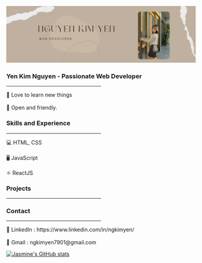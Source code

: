 ![githubcover](https://github.com/ngkimyen/ngkimyen/blob/main/github%20cover.png)

### Yen Kim Nguyen - Passionate Web Developer
<hr style="width:50%">
   💫 Love to learn new things
   <br></br>
   💫 Open and friendly. 
  
### Skills and Experience 
<hr style="width:50%">
💻 HTML, CSS  
 <br></br>
🖥 JavaScript    
<br></br>
⚛️ ReactJS

### Projects 
<hr style="width:50%">
  

### Contact 
<hr style="width:50%">
🔹 LinkedIn : https://www.linkedin.com/in/ngkimyen/
   <br></br>
🔹 Gmail : ngkimyen7901@gmail.com 


[![Jasmine's GitHub stats](https://github-readme-stats.vercel.app/api?username=ngkimyen)](https://github.com/anuraghazra/github-readme-stats)





